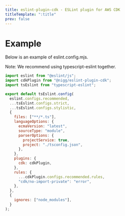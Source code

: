 ```yaml
---
title: eslint-plugin-cdk - ESLint plugin for AWS CDK
titleTemplate: ":title"
prev: false
---
```


# Example

Below is an example of eslint.config.mjs.

Note: We recommend using typescript-eslint together.

```js
import eslint from "@eslint/js";
import cdkPlugin from "@nigg/eslint-plugin-cdk";
import tsEslint from "typescript-eslint";

export default tsEslint.config(
  eslint.configs.recommended,
  ...tsEslint.configs.strict,
  ...tsEslint.configs.stylistic,
  {
    files: ["**/*.ts"],
    languageOptions: {
      ecmaVersion: "latest",
      sourceType: "module",
      parserOptions: {
        projectService: true,
        project: "./tsconfig.json",
      },
    },
    plugins: {
      cdk: cdkPlugin,
    },
    rules: {
      ...cdkPlugin.configs.recommended.rules,
      "cdk/no-import-private": "error",
    },
  },
  {
    ignores: ["node_modules"],
  }
);
```
